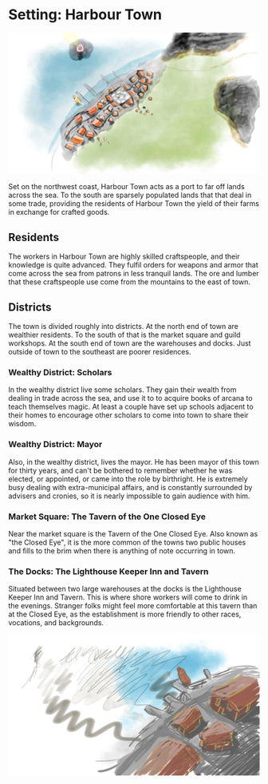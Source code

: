 # Setting: Harbour Town

![Harbour Town Sketch](../assets/Harbour%20Town%20Sketch.jpg)

Set on the northwest coast, Harbour Town acts as a port to far off lands across the sea. To the south are sparsely
populated lands that that deal in some trade, providing the residents of Harbour Town the yield of their farms in
exchange for crafted goods.

## Residents

The workers in Harbour Town are highly skilled craftspeople, and their knowledge is quite advanced. They fulfil orders
for weapons and armor that come across the sea from patrons in less tranquil lands. The ore and lumber that these
craftspeople use come from the mountains to the east of town.

## Districts

The town is divided roughly into districts. At the north end of town are wealthier residents. To the south of that is
the market square and guild workshops. At the south end of town are the warehouses and docks. Just outside of town to
the southeast are poorer residences.

### Wealthy District: Scholars

In the wealthy district live some scholars. They gain their wealth from dealing in trade across the sea, and use it to
to acquire books of arcana to teach themselves magic. At least a couple have set up schools adjacent to their homes to
encourage other scholars to come into town to share their wisdom.

### Wealthy District: Mayor

Also, in the wealthy district, lives the mayor. He has been mayor of this town for thirty years, and can't be bothered
to remember whether he was elected, or appointed, or came into the role by birthright. He is extremely busy dealing with
extra-municipal affairs, and is constantly surrounded by advisers and cronies, so it is nearly impossible to gain
audience with him.

### Market Square: The Tavern of the One Closed Eye

Near the market square is the Tavern of the One Closed Eye. Also known as "the Closed Eye", it is the more common of the
towns two public houses and fills to the brim when there is anything of note occurring in town.

### The Docks: The Lighthouse Keeper Inn and Tavern

Situated between two large warehouses at the docks is the Lighthouse Keeper Inn and Tavern. This is where shore workers
will come to drink in the evenings. Stranger folks might feel more comfortable at this tavern than at the Closed Eye, as
the establishment is more friendly to other races, vocations, and backgrounds.

![Harbour Docks Sketch](../assets/Harbour%20Town%20Docks%20Sketch.jpg)
